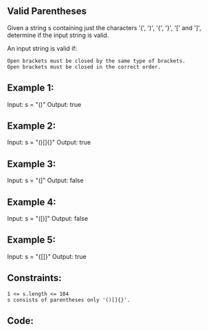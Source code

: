 Valid Parentheses
----------
Given a string s containing just the characters '(', ')', '{', '}', '[' and ']', determine if the input string is valid.

An input string is valid if:

    Open brackets must be closed by the same type of brackets.
    Open brackets must be closed in the correct order.

 

Example 1:
--------
Input: s = "()"
Output: true

Example 2:
----------
Input: s = "()[]{}"
Output: true

Example 3:
----------
Input: s = "(]"
Output: false

Example 4:
----------
Input: s = "([)]"
Output: false

Example 5:
-----------
Input: s = "{[]}"
Output: true

 

Constraints:
-----------
    1 <= s.length <= 104
    s consists of parentheses only '()[]{}'.
Code:
----
